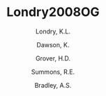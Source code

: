 ---
layout: publication
title: Londry2008OG
category: publication
author: 
	- Londry, K.L. 
	- Dawson, K. 
	- Grover, H.D.  
	- Summons, R.E. 
	- Bradley, A.S. 
pubtitle:  "Stable carbon isotope fractionation between substrates and products of Methanosarcina barkeri"
journal: Organic Geochemistry 
volume: 39 
pages: 608-621 
year: 2008
---